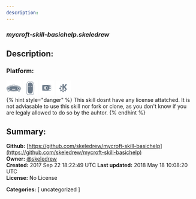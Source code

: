 ```yaml
---
description: 
---
```


### _mycroft-skill-basichelp.skeledrew_  
## Description:  
  
  
  
### Platform:  
 ![Mark I](../.gitbook/assets/mark-1-icon.png)  ![Mark II](../.gitbook/assets/mark-2-icon.png)  ![Picroft](../.gitbook/assets/picroft-icon.png)  ![plasmoid](../.gitbook/assets/kde.png)   
{% hint style="danger" %}
This skill dosnt have any license attatched. It is not adviasable to use this skill nor fork or clone, as you don't know if you are legaly allowed to do so by the auhtor.
{% endhint %}
  
## Summary:  
**Github:** [https://github.com/skeledrew/mycroft-skill-basichelp](https://github.com/skeledrew/mycroft-skill-basichelp)  
**Owner:** [@skeledrew](https://github.com/skeledrew)  
**Created:** 2017 Sep 22 18:22:49 UTC  **Last updated:** 2018 May 18 10:08:20 UTC  
**License:** No License  
  
**Categories:** [ uncategorized ]   
